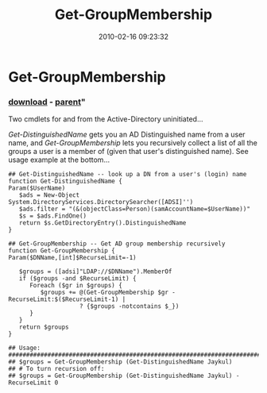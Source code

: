 ﻿---
pid:            1642
parent:         1641
children:       
poster:         kevinslade
title:          Get-GroupMembership
date:           2010-02-16 09:23:32
format:         posh
---

# Get-GroupMembership

### [download](1642.ps1) - [parent](1641.md)"

Two cmdlets for and from the Active-Directory uninitiated...

*Get-DistinguishedName* gets you an AD Distinguished name from a user name, and *Get-GroupMembership* lets you recursively collect a list of all the groups a user is a member of (given that user's distinguished name). See usage example at the bottom...

```posh
## Get-DistinguishedName -- look up a DN from a user's (login) name 
function Get-DistinguishedName { 
Param($UserName)
   $ads = New-Object System.DirectoryServices.DirectorySearcher([ADSI]'')
   $ads.filter = "(&(objectClass=Person)(samAccountName=$UserName))"
   $s = $ads.FindOne()
   return $s.GetDirectoryEntry().DistinguishedName
}

## Get-GroupMembership -- Get AD group membership recursively
function Get-GroupMembership {
Param($DNName,[int]$RecurseLimit=-1)

   $groups = ([adsi]"LDAP://$DNName").MemberOf
   if ($groups -and $RecurseLimit) {
      Foreach ($gr in $groups) {
         $groups += @(Get-GroupMembership $gr -RecurseLimit:$($RecurseLimit-1) |
                    ? {$groups -notcontains $_})
      }
   }
   return $groups
}

## Usage:
#################################################################################
## $groups = Get-GroupMembership (Get-DistinguishedName Jaykul)
## # To turn recursion off:
## $groups = Get-GroupMembership (Get-DistinguishedName Jaykul) -RecurseLimit 0
```
